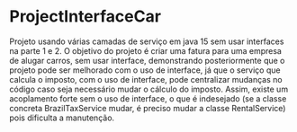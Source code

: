 # ProjectInterfaceCar
Projeto usando várias camadas de serviço em java 15 sem usar interfaces na parte 1 e 2.
O objetivo do projeto é criar uma fatura para uma empresa de alugar carros, sem usar interface, demonstrando posteriormente que o projeto pode ser melhorado com o uso de 
interface, já que o serviço que calcula o imposto, com o uso de interface, pode centralizar mudanças no código caso seja necessário mudar o cálculo do imposto. Assim, 
existe um acoplamento forte sem o uso de interface, o que é indesejado (se a classe concreta BrazilTaxService mudar, é preciso mudar a classe RentalService) pois dificulta
a manutenção.
